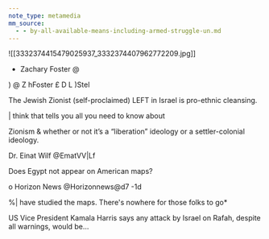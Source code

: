 ```yaml
---
note_type: metamedia
mm_source:
  - - by-all-available-means-including-armed-struggle-un.md
---
```


![[3332374415479025937_3332374407962772209.jpg]]

- Zachary Foster @

) @ Z hFoster
£ D L )Stel

The Jewish Zionist (self-proclaimed) LEFT in
Israel is pro-ethnic cleansing.

| think that tells you all you need to know about

Zionism & whether or not it’s a “liberation”
ideology or a settler-colonial ideology.

 Dr. Einat Wilf
@EmatVV|Lf

Does Egypt not appear on American maps?

o Horizon News @Horizonnews@d7 -1d

%| have studied the maps. There's nowhere for
those folks to go*

US Vice President Kamala Harris says any attack
by Israel on Rafah, despite all warnings, would be...


